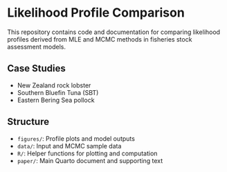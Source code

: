 # Likelihood Profile Comparison

This repository contains code and documentation for comparing likelihood profiles derived from MLE and MCMC methods in fisheries stock assessment models.

## Case Studies
- New Zealand rock lobster
- Southern Bluefin Tuna (SBT)
- Eastern Bering Sea pollock

## Structure
- `figures/`: Profile plots and model outputs
- `data/`: Input and MCMC sample data
- `R/`: Helper functions for plotting and computation
- `paper/`: Main Quarto document and supporting text